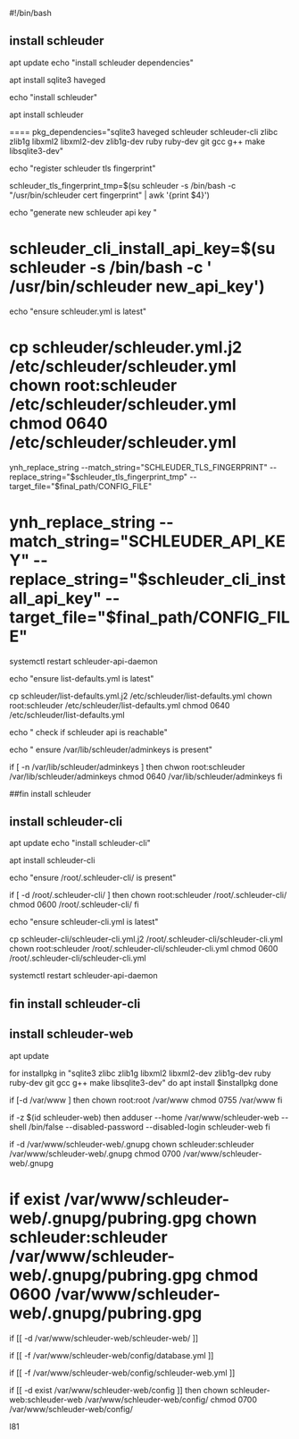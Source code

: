 #!/bin/bash


## install schleuder
apt update
echo "install schleuder dependencies"

 apt install sqlite3  haveged

echo "install schleuder"

 apt install schleuder

====
pkg_dependencies="sqlite3 haveged schleuder schleuder-cli zlibc zlib1g libxml2 libxml2-dev zlib1g-dev ruby ruby-dev git gcc g++ make libsqlite3-dev"



echo "register schleuder tls fingerprint"

 schleuder_tls_fingerprint_tmp=$(su schleuder -s /bin/bash -c "/usr/bin/schleuder cert fingerprint" | awk '{print $4}')

echo "generate new schleuder api key "

 schleuder_cli_install_api_key=$(su schleuder -s /bin/bash -c ' /usr/bin/schleuder new_api_key')
====


echo "ensure schleuder.yml is latest"

 cp schleuder/schleuder.yml.j2 /etc/schleuder/schleuder.yml
 chown root:schleuder /etc/schleuder/schleuder.yml
 chmod 0640  /etc/schleuder/schleuder.yml
===
ynh_replace_string  --match_string="SCHLEUDER_TLS_FINGERPRINT" --replace_string="$schleuder_tls_fingerprint_tmp" --target_file="$final_path/CONFIG_FILE"

ynh_replace_string  --match_string="SCHLEUDER_API_KEY" --replace_string="$schleuder_cli_install_api_key" --target_file="$final_path/CONFIG_FILE"
===
systemctl restart schleuder-api-daemon


echo "ensure list-defaults.yml is latest"

 cp schleuder/list-defaults.yml.j2 /etc/schleuder/list-defaults.yml
 chown root:schleuder  /etc/schleuder/list-defaults.yml
 chmod 0640  /etc/schleuder/list-defaults.yml

echo " check if schleuder api is reachable"

 
echo " ensure /var/lib/schleuder/adminkeys is present"

 if [ -n /var/lib/schleuder/adminkeys ] then
   chwon root:schleuder /var/lib/schleuder/adminkeys
   chmod 0640 /var/lib/schleuder/adminkeys
 fi
 
##fin install schleuder

## install schleuder-cli
apt update
echo "install schleuder-cli"

 apt install schleuder-cli

echo "ensure /root/.schleuder-cli/ is present"

 if [ -d /root/.schleuder-cli/ ] then
   chown root:schleuder /root/.schleuder-cli/
   chmod 0600 /root/.schleuder-cli/
 fi

echo "ensure schleuder-cli.yml is latest"
 
cp schleuder-cli/schleuder-cli.yml.j2  /root/.schleuder-cli/schleuder-cli.yml
   chown root:schleuder /root/.schleuder-cli/schleuder-cli.yml
   chmod 0600 /root/.schleuder-cli/schleuder-cli.yml

systemctl restart schleuder-api-daemon

## fin install schleuder-cli

## install schleuder-web
apt update

for installpkg in  "sqlite3 zlibc zlib1g libxml2 libxml2-dev zlib1g-dev ruby ruby-dev git gcc g++ make libsqlite3-dev" 
do
  apt install $installpkg
done


if [-d  /var/www ] then
   chown root:root /var/www
   chmod 0755 /var/www
 fi

 if -z $(id schleuder-web) then
   adduser --home  /var/www/schleuder-web --shell  /bin/false  --disabled-password --disabled-login schleuder-web
 fi

if -d /var/www/schleuder-web/.gnupg
 chown schleuder:schleuder /var/www/schleuder-web/.gnupg
 chmod 0700 /var/www/schleuder-web/.gnupg

if exist /var/www/schleuder-web/.gnupg/pubring.gpg
 chown schleuder:schleuder /var/www/schleuder-web/.gnupg/pubring.gpg
 chmod 0600  /var/www/schleuder-web/.gnupg/pubring.gpg
====
if [[ -d /var/www/schleuder-web/schleuder-web/ ]]

if [[ -f /var/www/schleuder-web/config/database.yml ]]

if [[ -f /var/www/schleuder-web/config/schleuder-web.yml ]]

if [[ -d exist /var/www/schleuder-web/config ]] then
chown schleuder-web:schleuder-web /var/www/schleuder-web/config/
chmod 0700  /var/www/schleuder-web/config/

l81






